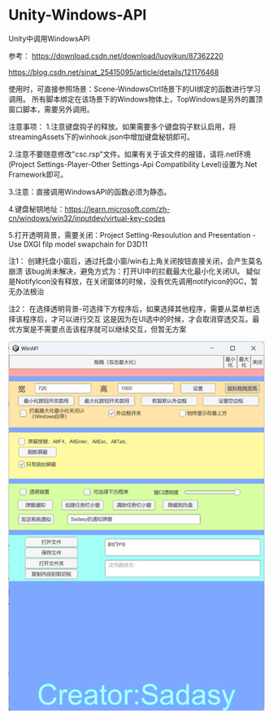 # Unity-Windows-API
Unity中调用WindowsAPI

参考：
https://download.csdn.net/download/luoyikun/87362220

https://blog.csdn.net/sinat_25415095/article/details/121176468
      
使用时，可直接参照场景：Scene-WindowsCtrl场景下的UI绑定的函数进行学习调用。
所有脚本绑定在该场景下的Windows物体上，TopWindows是另外的置顶窗口脚本，需要另外调用。

注意事项：
1.注意键盘钩子的释放。如果需要多个键盘钩子默认启用，将streamingAssets下的winhook.json中增加键盘秘钥即可。

2.注意不要随意修改"csc.rsp"文件。如果有关于该文件的报错，请将.net环境(Project Settings-Player-Other Settings-Api Compatibility Level)设置为.Net Framework即可。

3.注意：直接调用WindowsAPI的函数必须为静态。

4.键盘秘钥地址：https://learn.microsoft.com/zh-cn/windows/win32/inputdev/virtual-key-codes

5.打开透明背景，需要关闭：Project Setting-Resoulution and Presentation -Use DXGI filp model swapchain for D3D11

注1： 创建托盘小窗后，通过托盘小窗/win右上角关闭按钮直接关闭，会产生莫名崩溃
      该bug尚未解决，避免方式为：打开UI中的拦截最大化最小化关闭UI。
      疑似是NotifyIcon没有释放，在关闭窗体的时候，没有优先调用notifyicon的GC，暂无办法根治
      
注2： 在选择透明背景-可选择下方程序后，如果选择其他程序，需要从菜单栏选择该程序后，才可以进行交互
      这是因为在UI选中的时候，才会取消穿透交互。最优方案是不需要点击该程序就可以继续交互，但暂无方案


![Image](https://github.com/SadasyKing/Unity-WindowsAPI/blob/main/Assets/winapi.png)
